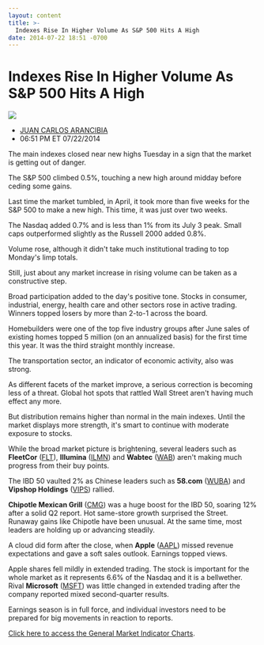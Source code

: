 ```yaml
---
layout: content
title: >-
  Indexes Rise In Higher Volume As S&P 500 Hits A High
date: 2014-07-22 18:51 -0700
---
```



Indexes Rise In Higher Volume As S&P 500 Hits A High
=====================================================


![](https://www.investors.com/wp-content/uploads/ibd-migrated-images/MPv_140723_635416396239019596.png)

* [JUAN CARLOS ARANCIBIA](https://www.investors.com/author/arancibiaj/ "Posts by JUAN CARLOS ARANCIBIA")
* 06:51 PM ET 07/22/2014




The main indexes closed near new highs Tuesday in a sign that the market is getting out of danger.


The S&P 500 climbed 0.5%, touching a new high around midday before ceding some gains.


Last time the market tumbled, in April, it took more than five weeks for the S&P 500 to make a new high. This time, it was just over two weeks.


The Nasdaq added 0.7% and is less than 1% from its July 3 peak. Small caps outperformed slightly as the Russell 2000 added 0.8%.


Volume rose, although it didn't take much institutional trading to top Monday's limp totals.


Still, just about any market increase in rising volume can be taken as a constructive step.


Broad participation added to the day's positive tone. Stocks in consumer, industrial, energy, health care and other sectors rose in active trading. Winners topped losers by more than 2-to-1 across the board.


Homebuilders were one of the top five industry groups after June sales of existing homes topped 5 million (on an annualized basis) for the first time this year. It was the third straight monthly increase.


The transportation sector, an indicator of economic activity, also was strong.


As different facets of the market improve, a serious correction is becoming less of a threat. Global hot spots that rattled Wall Street aren't having much effect any more.


But distribution remains higher than normal in the main indexes. Until the market displays more strength, it's smart to continue with moderate exposure to stocks.


While the broad market picture is brightening, several leaders such as **FleetCor** ([FLT](https://research.investors.com/quote.aspx?symbol=FLT)), **Illumina** ([ILMN](https://research.investors.com/quote.aspx?symbol=ILMN)) and **Wabtec** ([WAB](https://research.investors.com/quote.aspx?symbol=WAB)) aren't making much progress from their buy points.


The IBD 50 vaulted 2% as Chinese leaders such as **58.com** ([WUBA](https://research.investors.com/quote.aspx?symbol=WUBA)) and **Vipshop Holdings** ([VIPS](https://research.investors.com/quote.aspx?symbol=VIPS)) rallied.


**Chipotle Mexican Grill** ([CMG](https://research.investors.com/quote.aspx?symbol=CMG)) was a huge boost for the IBD 50, soaring 12% after a solid Q2 report. Hot same-store growth surprised the Street. Runaway gains like Chipotle have been unusual. At the same time, most leaders are holding up or advancing steadily.


A cloud did form after the close, when **Apple** ([AAPL](https://research.investors.com/quote.aspx?symbol=AAPL)) missed revenue expectations and gave a soft sales outlook. Earnings topped views.


Apple shares fell mildly in extended trading. The stock is important for the whole market as it represents 6.6% of the Nasdaq and it is a bellwether. Rival **Microsoft** ([MSFT](https://research.investors.com/quote.aspx?symbol=MSFT)) was little changed in extended trading after the company reported mixed second-quarter results.


Earnings season is in full force, and individual investors need to be prepared for big movements in reaction to reports.


[Click here to access the General Market Indicator Charts](https://www.investors.com/pdf/GMI_072314.pdf).




